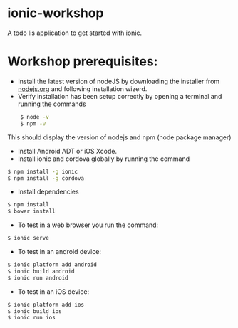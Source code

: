 # ionic-workshop
A todo lis application to get started with ionic.


# Workshop prerequisites:

- Install the latest version of nodeJS by downloading the installer from [nodejs.org](https://nodejs.org/en/) and following installation wizerd.
- Verify installation has been setup correctly by opening a terminal and running the commands

```sh
    $ node -v
    $ npm -v
```

   This should display the version of nodejs and npm (node package manager)
- Install Android ADT or iOS Xcode.
- Install ionic and cordova globally by running the command

```sh
$ npm install -g ionic
$ npm install -g cordova
```

- Install dependencies
```sh
$ npm install
$ bower install
```

- To test in a web browser you run the command:
```sh
$ ionic serve
```

- To test in an android device:
```sh
$ ionic platform add android
$ ionic build android
$ ionic run android
```


- To test in an iOS device:
```sh
$ ionic platform add ios
$ ionic build ios
$ ionic run ios
```
